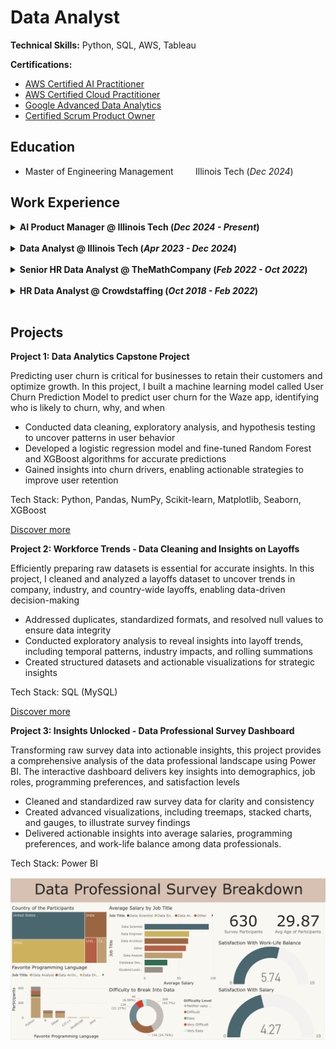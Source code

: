 # Data Analyst
**Technical Skills:** Python, SQL, AWS, Tableau

**Certifications:**
- [AWS Certified AI Practitioner](https://www.credly.com/badges/af46ba32-1dd7-4497-9e29-4df239d0d984/public_url)
- [AWS Certified Cloud Practitioner](https://cp.certmetrics.com/amazon/en/public/verify/credential/be158612dd60443d8ef5b7a11324d690)
- [Google Advanced Data Analytics](https://www.coursera.org/account/accomplishments/specialization/R0J2B31APIOD)
- [Certified Scrum Product Owner](https://badgecert.com/bc/html/groupbadges.html?k=Ri9wNFVHK1lOeDhOcnMvWnRZcG9rams0cTkybW0yb2Q)

## Education
- Master of Engineering Management&nbsp;&nbsp;&nbsp;&nbsp;&nbsp;&nbsp;&nbsp;&nbsp;&nbsp;Illinois Tech (_Dec 2024_)

## Work Experience
<details>
<summary><strong>AI Product Manager @ Illinois Tech (<i>Dec 2024 - Present</i>)</strong></summary>
<ul>
  <li>Prototyped a RAG chatbot using LangChain and Hugging Face, aligning responses with webpages to improve accuracy by 30%</li>
  <li>Developed a Python/ChromaDB knowledge hub with semantic search, cutting query resolution time by 3x for departmental FAQs</li>
  <li>Visualized insights for stakeholders through dynamic Tableau dashboards</li>
  <li>Deployed chatbot integration with FastAPI, PostgreSQL, and cloud storage, driving a 50% increase in self-service resolution rates</li>
</ul>
</details>

<br>

<details>
<summary><strong>Data Analyst @ Illinois Tech (<i>Apr 2023 - Dec 2024</i>)</strong></summary>
<ul>
  <li>Built an ETL pipeline using Python (Pandas/NumPy) to cut down manual effort by improving operational efficiency by 20%</li>
  <li>Conducted analysis using Python, identifying patterns that improved decision-making by 25%, visualized through Tableau dashboards</li>
  <li>Visualized insights for stakeholders through dynamic Tableau dashboards</li>
  <li>Redesigned the check-in process by digitizing workflows and adding new features, reducing errors and saving $20,000 annually</li>
</ul>
</details>

<br>

<details>
<summary><strong>Senior HR Data Analyst @ TheMathCompany (<i>Feb 2022 - Oct 2022</i>)</strong></summary>
<ul>
  <li>Modelled recruitment KPIs (referrals, cycle time) via SQL analysis, boosting hiring efficiency 20% through workflow redesign</li>
  <li>Designed Excel dashboards to surface hiring bottlenecks, cutting manual reporting 20hrs/month and enabling real-time optimization</li>
  <li>Translated talent analytics into predictive dashboards, aligning HR strategy 25% via data storytelling for workforce planning</li>
</ul>
</details>

<br>

<details>
<summary><strong>HR Data Analyst @ Crowdstaffing (<i>Oct 2018 - Feb 2022</i>)</strong></summary>
<ul>
  <li>Optimized recruitment strategies via SQL/Excel market analysis, driving $50K revenue growth through targeted talent sourcing000</li>
  <li>Engineered ETL pipelines to standardize talent records, enhancing data accuracy by 20% for cross-departmental reporting</li>
  <li>Delivered workforce insights through Excel analytics, influencing evidence-based policy changes that reduced attrition by 15%</li>
</ul>
</details>

<br>

## Projects
**Project 1: Data Analytics Capstone Project**

Predicting user churn is critical for businesses to retain their customers and optimize growth. In this project, I built a machine learning model called User Churn Prediction Model to predict user churn for the Waze app, identifying who is likely to churn, why, and when
- Conducted data cleaning, exploratory analysis, and hypothesis testing to uncover patterns in user behavior
- Developed a logistic regression model and fine-tuned Random Forest and XGBoost algorithms for accurate predictions
- Gained insights into churn drivers, enabling actionable strategies to improve user retention

Tech Stack: Python, Pandas, NumPy, Scikit-learn, Matplotlib, Seaborn, XGBoost

[Discover more](https://github.com/ShreeramHiriyanna/Data_Analytics_Capstone_Project)

**Project 2: Workforce Trends - Data Cleaning and Insights on Layoffs**

Efficiently preparing raw datasets is essential for accurate insights. In this project, I cleaned and analyzed a layoffs dataset to uncover trends in company, industry, and country-wide layoffs, enabling data-driven decision-making
- Addressed duplicates, standardized formats, and resolved null values to ensure data integrity
- Conducted exploratory analysis to reveal insights into layoff trends, including temporal patterns, industry impacts, and rolling summations
- Created structured datasets and actionable visualizations for strategic insights

Tech Stack: SQL (MySQL)

[Discover more](https://github.com/ShreeramHiriyanna/EDA_SQL_LayoffsData)

**Project 3: Insights Unlocked - Data Professional Survey Dashboard**

Transforming raw survey data into actionable insights, this project provides a comprehensive analysis of the data professional landscape using Power BI. The interactive dashboard delivers key insights into demographics, job roles, programming preferences, and satisfaction levels
- Cleaned and standardized raw survey data for clarity and consistency
- Created advanced visualizations, including treemaps, stacked charts, and gauges, to illustrate survey findings
- Delivered actionable insights into average salaries, programming preferences, and work-life balance among data professionals.

Tech Stack: Power BI

![alt text](Assets/PBI.png)
